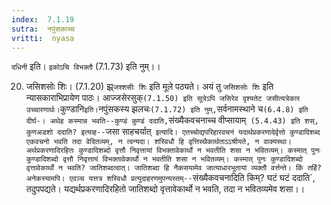 ```yaml
---
index:  7.1.19
sutra:  नपुंसकाच्च
vritti:  nyasa
---
```


`दधिनी` इति। `इकोऽचि विभक्तौ` (7.1.73) इति नुम्।।

20. जसिशसोः शिः। (7.1.20) झ्र्`जश्शसीः शिः` इति मूले पठ्यते। अयं तु `जसिशसोः शिः` इति न्यासकाराभिप्रायेण पाठः। आज्जसेरसुक्` (7.1.50) इति सूत्रेऽपि जसिरेव दृश्यतेट
जसीत्यत्रेकार उच्चारणार्थः। `कुण्डानि` इति। `नपुंसकस्य झलचः` (7.1.72) इति नुम्, `सर्वनामस्थाने च` (6.4.8) इति दीर्घ-।
अथेह कस्मान्न भवति--कुण्डं कुण्डं ददाति, `संख्यैकवचनाच्च वीप्सायाम्` (5.4.43) इति शस्, कुणअडशो ददाति? इत्याह--`जसा साहचर्यात्` इत्यादि। एतच्चोद्यपरिहारवचनं यदार्थप्रकरणादेर्वृत्तो कुण्डादिशब्द एकवचनो भवति तदा वेदितव्यम्, न त्वन्यदा। शस्विधौ हि वृत्तिस्थैकार्थताऽऽश्रीयते, न वाक्यस्था। अर्थप्रकरणादिरहितः कुण्डादिशब्दो वृत्तौ निवृत्तायां विभक्तावेकार्थो न भवतीति शसा न भवितव्यम्। कस्मात् पुनः कुण्डादिशब्दो वृत्तौ निवृत्तायं विभक्तावेकार्थो न भवतीति शसा न भवितव्यम्। कस्मात् पुनः कुण्डादिशब्दो वृत्तावेकार्थो न भवति? जातिशब्दत्वात्। जातिशब्दा हि नैकसयामेव जात्याधारभूतायां व्यक्तौ वर्त्तन्ते। किं तर्हि? अनेकस्यामपि। एवञ्च यत्तत्र शस्विधौ प्रत्युदाहरणमुपन्यस्तम्--`संख्यैकवचनादिति किम्? घटं घटं ददाति`, तदुपपद्यते। यद्यर्थप्रकरणादिरहितो जातिशब्दो वृत्तावेकार्थो न भवति, तदा न भवितव्यमेव शसा।।


